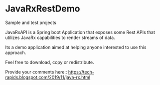 # JavaRxRestDemo
Sample and test projects

JavaRxAPI is a Spring boot Application that exposes some Rest APIs that utilizes JavaRx capabilities to render streams of data.

Its a demo application aimed at helping anyone interested to use this approach.

Feel free to download, copy or redistribute.

Provide your comments here::
https://tech-rapids.blogspot.com/2019/11/java-rx.html

